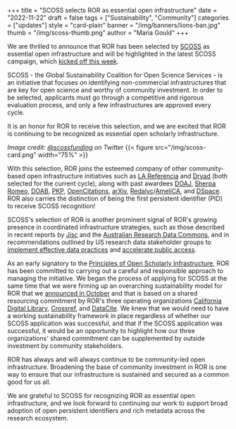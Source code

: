 +++
title = "SCOSS selects ROR as essential open infrastructure"
date = "2022-11-22"
draft = false
tags = ["Sustainability", "Community"]
categories = ["updates"]
style = "card-plain"
banner = "/img/banners/lions-ban.jpg"
thumb = "/img/scoss-thumb.png"
author = "Maria Gould"
+++

We are thrilled to announce that ROR has been selected by [SCOSS](https://scoss.org) as essential open infrastructure and will be highlighted in the latest SCOSS campaign, which [kicked off this week](https://scoss.org/4thpledgingroundannouncment/).

SCOSS - the Global Sustainability Coalition for Open Science Services - is an initiative that focuses on identifying non-commercial infrastructures that are key for open science and worthy of community investment. In order to be selected, applicants must go through a competitive and rigorous evaluation process, and only a few infrastructures are approved every cycle.

It is an honor for ROR to receive this selection, and we are excited that ROR is continuing to be recognized as essential open scholarly infrastructure.

_Image credit: [@scossfunding](https://twitter.com/scossfunding) on Twitter_
{{< figure src="/img/scoss-card.png" width="75%" >}}

With this selection, ROR joins the esteemed company of other community-based open infrastructure initiatives such as [LA Referencia](lareferencia.info) and [Dryad](https://datadryad.org) (both selected for the current cycle), along with past awardees [DOAJ](https://doaj.org/), [Sherpa Romeo](https://v2.sherpa.ac.uk/romeo/), [DOAB](https://www.doabooks.org/), [PKP](https://pkp.sfu.ca/), [OpenCitations](https://opencitations.net/), [arXiv](https://arxiv.org/), [Redalyc](https://www.redalyc.org/)/[AmeliCA](http://amelica.org/), and [DSpace](https://dspace.lyrasis.org/). ROR also carries the distinction of being the first persistent identifier (PID) to receive SCOSS recognition!

SCOSS's selection of ROR is another prominent signal of ROR's growing presence in coordinated infrastructure strategies, such as those described in recent reports by [Jisc](https://research.jiscinvolve.org/wp/2022/07/13/moving-ahead-with-the-uk-national-pid-strategy/) and the [Australian Research Data Commons](https://ardc.edu.au/article/strategic-investment-in-identifiers-could-save-24-million-and-38000-person-days-per-year/), and in recommendations outlined by US research data stakeholder groups to [implement effective data practices](https://www.arl.org/resources/implementing-effective-data-practices-stakeholder-recommendations-for-collaborative-research-support/) and [accelerate public access](https://www.aau.edu/accelerating-public-access-research-data).

As an early signatory to the [Principles of Open Scholarly Infrastructure](/blog/2020-12-16-aligning-ror-with-posi), ROR has been committed to carrying out a careful and responsible approach to managing the initiative. We began the process of applying for SCOSS at the same time that we were firming up an overarching sustainability model for ROR that we [announced in October](/blog/2022-10-10-strengthening-sustainability/) and that is based on a shared resourcing commitment by  ROR's three operating organizations [California Digital Library](https://cdlib.org), [Crossref](https://crossref.org), and [DataCite](https://datacite.org). We knew that we would need to have a working sustainability framework in place regardless of whether our SCOSS application was successful, and that if the SCOSS application was successful, it would be an opportunity to highlight how our three organizations' shared commitment can be supplemented by outside investment by community stakeholders.

ROR has always and will always continue to be community-led open infrastructure. Broadening the base of community investment in ROR is one way to ensure that our infrastructure is sustained and secured as a common good for us all.

We are grateful to SCOSS for recognizing ROR as essential open infrastructure, and we look forward to continuing our work to support broad adoption of open persistent identifiers and rich metadata across the research ecosystem.

